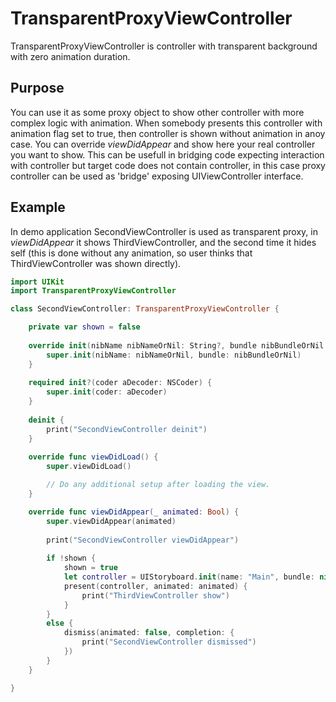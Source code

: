 # TransparentProxyViewController

TransparentProxyViewController is controller with transparent background with zero animation duration.

## Purpose

You can use it as some proxy object to show other controller with more complex logic with animation. When somebody presents this
controller with animation flag set to true, then controller is shown without animation in anoy case. You can override *viewDidAppear* and 
show here your real controller you want to show. This can be usefull in bridging code expecting interaction with controller but target 
code does not contain controller, in this case proxy controller can be used as 'bridge' exposing UIViewController interface.

## Example

In demo application SecondViewController is used as transparent proxy, in *viewDidAppear* it shows ThirdViewController, and the second time
it hides self (this is done without any animation, so user thinks that ThirdViewController was shown directly).

```swift
import UIKit
import TransparentProxyViewController

class SecondViewController: TransparentProxyViewController {

    private var shown = false
    
    override init(nibName nibNameOrNil: String?, bundle nibBundleOrNil: Bundle?) {
        super.init(nibName: nibNameOrNil, bundle: nibBundleOrNil)
    }
    
    required init?(coder aDecoder: NSCoder) {
        super.init(coder: aDecoder)
    }
    
    deinit {
        print("SecondViewController deinit")
    }
    
    override func viewDidLoad() {
        super.viewDidLoad()

        // Do any additional setup after loading the view.
    }

    override func viewDidAppear(_ animated: Bool) {
        super.viewDidAppear(animated)
        
        print("SecondViewController viewDidAppear")
        
        if !shown {
            shown = true
            let controller = UIStoryboard.init(name: "Main", bundle: nil).instantiateViewController(withIdentifier: "ThirdViewController") as! ThirdViewController
            present(controller, animated: animated) {
                print("ThirdViewController show")
            }
        }
        else {
            dismiss(animated: false, completion: {
                print("SecondViewController dismissed")
            })
        }
    }

}
```


